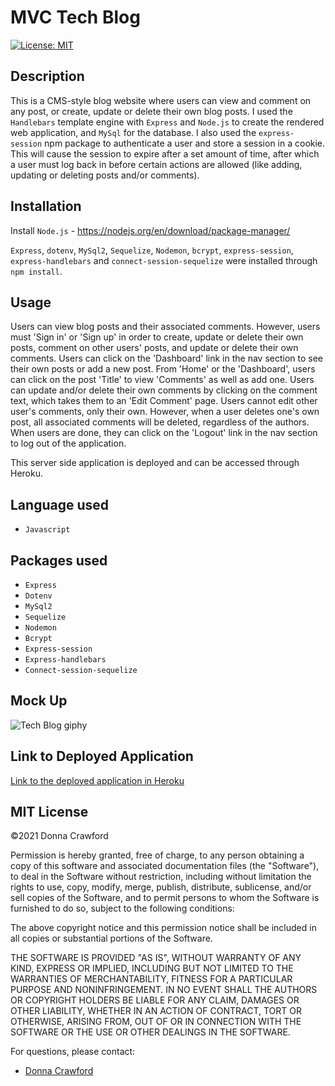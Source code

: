 # MVC Tech Blog

[![License: MIT](https://img.shields.io/badge/License-MIT-yellow.svg)](https://opensource.org/licenses/MIT)

## Description
This is a CMS-style blog website where users can view and comment on any post, or create, update or delete their own blog posts. I used the `Handlebars` template engine with `Express` and `Node.js` to create the rendered web application, and `MySql` for the database.  I also used the `express-session` npm package to authenticate a user and store a session in a cookie.  This will cause the session to expire after a set amount of time, after which a user must log back in before certain actions are allowed (like adding, updating or deleting posts and/or comments). 

## Installation
Install `Node.js` - https://nodejs.org/en/download/package-manager/ 

`Express`, `dotenv`, `MySql2`, `Sequelize`, `Nodemon`, `bcrypt`, `express-session`, `express-handlebars` and `connect-session-sequelize` were installed through `npm install`.

## Usage
Users can view blog posts and their associated comments.  However, users must 'Sign in' or 'Sign up' in order to create, update or delete their own posts, comment on other users' posts, and update or delete their own comments.  Users can click on the 'Dashboard' link in the nav section to see their own posts or add a new post.  From 'Home' or the 'Dashboard', users can click on the post 'Title' to view 'Comments' as well as add one.  Users can update and/or delete their own comments by clicking on the comment text, which takes them to an 'Edit Comment' page.  Users cannot edit other user's comments, only their own.  However, when a user deletes one's own post, all associated comments will be deleted, regardless of the authors.  When users are done, they can click on the 'Logout' link in the nav section to log out of the application.

This server side application is deployed and can be accessed through Heroku.

## Language used
* `Javascript`

## Packages used
* `Express`
* `Dotenv`
* `MySql2`
* `Sequelize`
* `Nodemon`
* `Bcrypt`
* `Express-session`
* `Express-handlebars`
* `Connect-session-sequelize`

## Mock Up

![Tech Blog giphy](./Assets/TechBlog.gif)

## Link to Deployed Application

[Link to the deployed application in Heroku](https://mvc-cms-style-tech-blog.herokuapp.com/)

## MIT License

&copy;2021 Donna Crawford

Permission is hereby granted, free of charge, to any person obtaining a copy of this software and associated documentation files (the "Software"), to deal in the Software without restriction, including without limitation the rights to use, copy, modify, merge, publish, distribute, sublicense, and/or sell copies of the Software, and to permit persons to whom the Software is furnished to do so, subject to the following conditions:

The above copyright notice and this permission notice shall be included in all copies or substantial portions of the Software.

THE SOFTWARE IS PROVIDED "AS IS", WITHOUT WARRANTY OF ANY KIND, EXPRESS OR IMPLIED, INCLUDING BUT NOT LIMITED TO THE WARRANTIES OF MERCHANTABILITY, FITNESS FOR A PARTICULAR PURPOSE AND NONINFRINGEMENT. IN NO EVENT SHALL THE AUTHORS OR COPYRIGHT HOLDERS BE LIABLE FOR ANY CLAIM, DAMAGES OR OTHER LIABILITY, WHETHER IN AN ACTION OF CONTRACT, TORT OR OTHERWISE, ARISING FROM, OUT OF OR IN CONNECTION WITH THE SOFTWARE OR THE USE OR OTHER DEALINGS IN THE SOFTWARE.

For questions, please contact:

- [Donna Crawford](https://github.com/Donnastjames)
